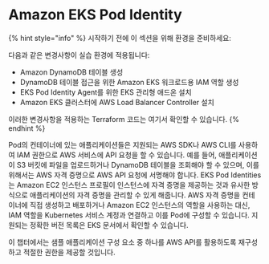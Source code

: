 # Amazon EKS Pod Identity

{% hint style="info" %}
시작하기 전에 이 섹션을 위해 환경을 준비하세요:

다음과 같은 변경사항이 실습 환경에 적용됩니다:

* Amazon DynamoDB 테이블 생성
* DynamoDB 테이블 접근을 위한 Amazon EKS 워크로드용 IAM 역할 생성
* EKS Pod Identity Agent를 위한 EKS 관리형 애드온 설치
* Amazon EKS 클러스터에 AWS Load Balancer Controller 설치

이러한 변경사항을 적용하는 Terraform 코드는 여기서 확인할 수 있습니다.
{% endhint %}



Pod의 컨테이너에 있는 애플리케이션들은 지원되는 AWS SDK나 AWS CLI를 사용하여 IAM 권한으로 AWS 서비스에 API 요청을 할 수 있습니다. 예를 들어, 애플리케이션이 S3 버킷에 파일을 업로드하거나 DynamoDB 테이블을 조회해야 할 수 있으며, 이를 위해서는 AWS 자격 증명으로 AWS API 요청에 서명해야 합니다. EKS Pod Identities는 Amazon EC2 인스턴스 프로필이 인스턴스에 자격 증명을 제공하는 것과 유사한 방식으로 애플리케이션의 자격 증명을 관리할 수 있게 해줍니다. AWS 자격 증명을 컨테이너에 직접 생성하고 배포하거나 Amazon EC2 인스턴스의 역할을 사용하는 대신, IAM 역할을 Kubernetes 서비스 계정과 연결하고 이를 Pod에 구성할 수 있습니다. 지원되는 정확한 버전 목록은 EKS 문서에서 확인할 수 있습니다.

이 챕터에서는 샘플 애플리케이션 구성 요소 중 하나를 AWS API를 활용하도록 재구성하고 적절한 권한을 제공할 것입니다.
